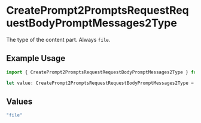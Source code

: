 # CreatePrompt2PromptsRequestRequestBodyPromptMessages2Type

The type of the content part. Always `file`.

## Example Usage

```typescript
import { CreatePrompt2PromptsRequestRequestBodyPromptMessages2Type } from "@orq-ai/node/models/operations";

let value: CreatePrompt2PromptsRequestRequestBodyPromptMessages2Type = "file";
```

## Values

```typescript
"file"
```